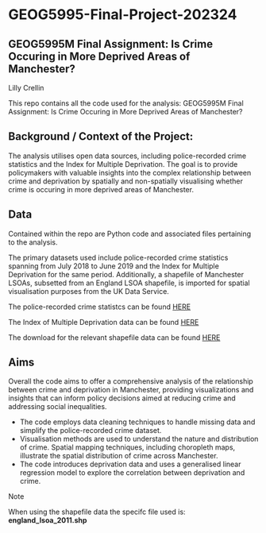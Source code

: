 # GEOG5995-Final-Project-202324

## GEOG5995M Final Assignment: Is Crime Occuring in More Deprived Areas of Manchester?

Lilly Crellin

This repo contains all the code used for the analysis: GEOG5995M Final Assignment: Is Crime Occuring in More Deprived Areas of Manchester?

## Background / Context of the Project:
The analysis utilises open data sources, including police-recorded crime statistics and the Index for Multiple Deprivation. The goal is to provide policymakers with valuable insights into the complex relationship between crime and deprivation by spatially and non-spatially visualising whether crime is occuring in more deprived areas of Manchester. 

## Data
Contained within the repo are Python code and associated files pertaining to the analysis. 

The primary datasets used include police-recorded crime statistics spanning from July 2018 to June 2019 and the Index for Multiple Deprivation for the same period. Additionally, a shapefile of Manchester LSOAs, subsetted from an England LSOA shapefile, is imported for spatial visualisation purposes from the UK Data Service. 

The police-recorded crime statistcs can be found [HERE](https://data.police.uk/data/statistical-data/)

The Index of Multiple Deprivation data can be found [HERE](https://data.cdrc.ac.uk/dataset/index-multiple-deprivation-imd)

The download for the relevant shapefile data can be found [HERE](https://borders.ukdataservice.ac.uk/bds.html)

## Aims
Overall the code aims to offer a comprehensive analysis of the relationship between crime and deprivation in Manchester, providing visualizations and insights that can inform policy decisions aimed at reducing crime and addressing social inequalities.

- The code employs data cleaning techniques to handle missing data and simplify the police-recorded crime dataset.
- Visualisation methods are used to understand the nature and distribution of crime. Spatial mapping techniques, including choropleth maps, illustrate the spatial distribution of crime across Manchester.
- The code introduces deprivation data and uses a generalised linear regression model to explore the correlation between deprivation and crime.

> [!NOTE]
> When using the shapefile data the specifc file used is: **england_lsoa_2011.shp** 

















